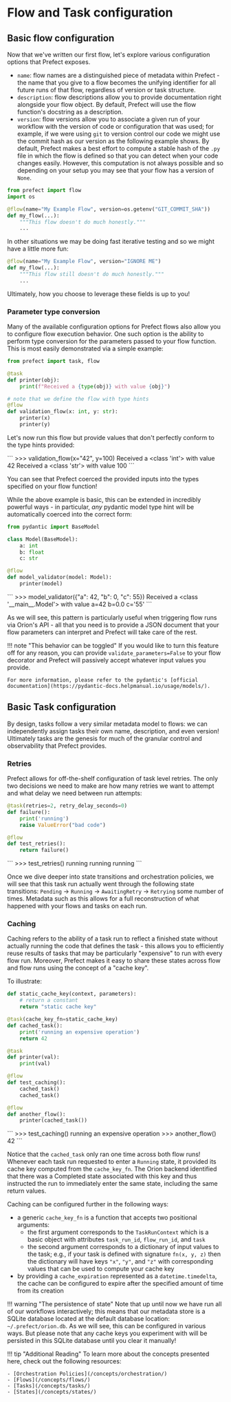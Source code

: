 # Flow and Task configuration

## Basic flow configuration

Now that we've written our first flow, let's explore various configuration options that Prefect exposes.

- `name`: flow names are a distinguished piece of metadata within Prefect - the name that you give to a flow becomes the unifying identifier for all future runs of that flow, regardless of version or task structure.  
- `description`: flow descriptions allow you to provide documentation right alongside your flow object. By default, Prefect will use the flow function's docstring as a description.
- `version`: flow versions allow you to associate a given run of your workflow with the version of code or configuration that was used; for example, if we were using `git` to version control our code we might use the commit hash as our version as the following example shows. By default, Prefect makes a best effort to compute a stable hash of the `.py` file in which the flow is defined so that you can detect when your code changes easily.  However, this computation is not always possible and so depending on your setup you may see that your flow has a version of `None`.

```python
from prefect import flow
import os

@flow(name="My Example Flow", version=os.getenv("GIT_COMMIT_SHA"))
def my_flow(...):
    """This flow doesn't do much honestly."""
    ...
```

In other situations we may be doing fast iterative testing and so we might have a little more fun:

```python
@flow(name="My Example Flow", version="IGNORE ME")
def my_flow(...):
    """This flow still doesn't do much honestly."""
    ...
```

Ultimately, how you choose to leverage these fields is up to you!  


### Parameter type conversion

Many of the available configuration options for Prefect flows also allow you to configure flow execution behavior.  One such option is the ability to perform type conversion for the parameters passed to your flow function.  This is most easily demonstrated via a simple example:

```python
from prefect import task, flow

@task
def printer(obj):
    print(f"Received a {type(obj)} with value {obj}")

# note that we define the flow with type hints
@flow
def validation_flow(x: int, y: str):
    printer(x)
    printer(y)
```

Let's now run this flow but provide values that don't perfectly conform to the type hints provided:

<div class="termy">
```
>>> validation_flow(x="42", y=100)
Received a &#60;class 'int'&#62; with value 42
Received a &#60;class 'str'&#62; with value 100
```
</div>

You can see that Prefect coerced the provided inputs into the types specified on your flow function!  

While the above example is basic, this can be extended in incredibly powerful ways - in particular, _any_ pydantic model type hint will be automatically coerced into the correct form:

```python
from pydantic import BaseModel

class Model(BaseModel):
    a: int
    b: float
    c: str

@flow
def model_validator(model: Model):
    printer(model)
```

<div class="termy">
```
>>> model_validator({"a": 42, "b": 0, "c": 55})
Received a &#60;class '__main__.Model'&#62; with value a=42 b=0.0 c='55'
```
</div>

As we will see, this pattern is particularly useful when triggering flow runs via Orion's API - all that you need is to provide a JSON document that your flow parameters can interpret and Prefect will take care of the rest.

!!! note "This behavior can be toggled"
    If you would like to turn this feature off for any reason, you can provide `validate_parameters=False` to your flow decorator and Prefect will passively accept whatever input values you provide.

    For more information, please refer to the pydantic's [official documentation](https://pydantic-docs.helpmanual.io/usage/models/).

## Basic Task configuration

By design, tasks follow a very similar metadata model to flows: we can independently assign tasks their own name, description, and even version!  Ultimately tasks are the genesis for much of the granular control and observability that Prefect provides.

### Retries

Prefect allows for off-the-shelf configuration of task level retries.  The only two decisions we need to make are how many retries we want to attempt and what delay we need between run attempts:

```python
@task(retries=2, retry_delay_seconds=0)
def failure():
    print('running')
    raise ValueError("bad code")

@flow
def test_retries():
    return failure()
```

<div class="termy">
```
>>> test_retries()
running
running
running
```
</div>

Once we dive deeper into state transitions and orchestration policies, we will see that this task run actually went through the following state transitions: `Pending` -> `Running` -> `AwaitingRetry` -> `Retrying` some number of times.  Metadata such as this allows for a full reconstruction of what happened with your flows and tasks on each run.

### Caching

Caching refers to the ability of a task run to reflect a finished state without actually running the code that defines the task - this allows you to efficiently reuse results of tasks that may be particularly "expensive" to run with every flow run.  Moreover, Prefect makes it easy to share these states across flow and flow runs using the concept of a "cache key".  

To illustrate:
```python
def static_cache_key(context, parameters):
    # return a constant
    return "static cache key"

@task(cache_key_fn=static_cache_key)
def cached_task():
    print('running an expensive operation')
    return 42

@task
def printer(val):
    print(val)

@flow
def test_caching():
    cached_task()
    cached_task()

@flow
def another_flow():
    printer(cached_task())
```

<div class="termy">
```
>>> test_caching()
running an expensive operation
>>> another_flow()
42
```
</div>

Notice that the `cached_task` only ran one time across both flow runs!  Whenever each task run requested to enter a `Running` state, it provided its cache key computed from the `cache_key_fn`.  The Orion backend identified that there was a Completed state associated with this key and thus instructed the run to immediately enter the same state, including the same return values.  

Caching can be configured further in the following ways:

- a generic `cache_key_fn` is a function that accepts two positional arguments: 
    - the first argument corresponds to the `TaskRunContext` which is a basic object with attributes `task_run_id`, `flow_run_id`, and `task`
    - the second argument corresponds to a dictionary of input values to the task; e.g., if your task is defined with signature `fn(x, y, z)` then the dictionary will have keys `"x"`, `"y"`, and `"z"` with corresponding values that can be used to compute your cache key
- by providing a `cache_expiration` represented as a `datetime.timedelta`, the cache can be configured to expire after the specified amount of time from its creation

!!! warning "The persistence of state"
    Note that up until now we have run all of our workflows interactively; this means that our metadata store is a SQLite database located at the default database location: `~/.prefect/orion.db`.  As we will see, this can be configured in various ways.  But please note that any cache keys you experiment with will be persisted in this SQLite database until you clear it manually!

!!! tip "Additional Reading"
    To learn more about the concepts presented here, check out the following resources:

    - [Orchestration Policies](/concepts/orchestration/)
    - [Flows](/concepts/flows/)
    - [Tasks](/concepts/tasks/)
    - [States](/concepts/states/)
